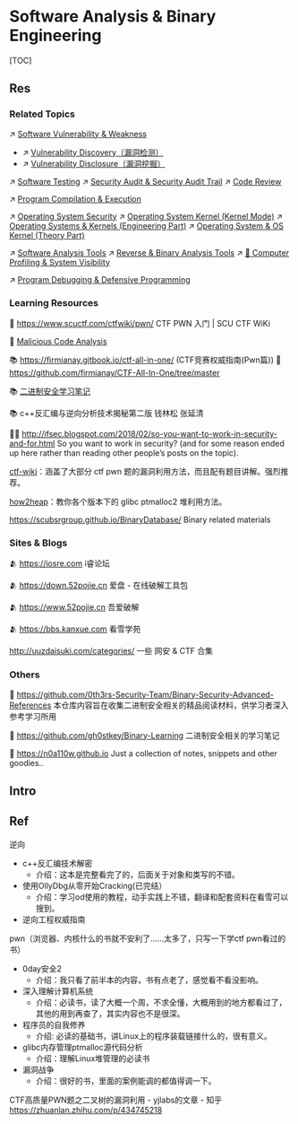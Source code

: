 # Software Analysis & Binary Engineering

[TOC]



## Res
### Related Topics
↗ [Software Vulnerability & Weakness](../🐒%20Software%20Vulnerability%20&%20Weakness/Software%20Vulnerability%20&%20Weakness.md)
- ↗ [Vulnerability Discovery（漏洞检测）](../🐒%20Software%20Vulnerability%20&%20Weakness/Vulnerability%20Discovery（漏洞检测）/Vulnerability%20Discovery（漏洞检测）.md)
- ↗ [Vulnerability Disclosure（漏洞挖掘）](../🐒%20Software%20Vulnerability%20&%20Weakness/Vulnerability%20Disclosure（漏洞挖掘）/Vulnerability%20Disclosure（漏洞挖掘）.md)

↗ [Software Testing](../../../../Software%20Engineering/Software%20Maintenance%20&%20Operations%20Management/🧪%20Software%20Testing/Software%20Testing.md)
↗ [Security Audit & Security Audit Trail](../../../⛈️%20Risk%20Management/🐺%20Risk%20Countermeasures%20&%20Security%20Control/Security%20Audit%20&%20Security%20Audit%20Trail/Security%20Audit%20&%20Security%20Audit%20Trail.md)
↗ [Code Review](../../../⛈️%20Risk%20Management/🐺%20Risk%20Countermeasures%20&%20Security%20Control/Security%20Audit%20&%20Security%20Audit%20Trail/Code%20Review.md)

↗ [Program Compilation & Execution](../../../../🔑%20CS%20Core/🛣️%20Program%20Compilation%20&%20Execution/Program%20Compilation%20&%20Execution.md)

↗ [Operating System Security](../../../System%20Security/Operating%20System%20Security/Operating%20System%20Security.md)
↗ [Operating System Kernel (Kernel Mode)](../../../../🔑%20CS%20Core/👷🏾‍♂️%20Computer%20System/Operating%20System%20&%20OS%20Kernel%20(Theory%20Part)/😴%20Operating%20System%20Components%20&%20Runtime%20Libraries/Operating%20System%20Kernel%20(Kernel%20Mode).md)
↗ [Operating Systems & Kernels (Engineering Part)](../../../../🔑%20CS%20Core/🥷🏼%20Operating%20Systems%20&%20Kernels%20(Engineering%20Part)/Operating%20Systems%20&%20Kernels%20(Engineering%20Part).md)
↗ [Operating System & OS Kernel (Theory Part)](../../../../🔑%20CS%20Core/👷🏾‍♂️%20Computer%20System/Operating%20System%20&%20OS%20Kernel%20(Theory%20Part)/Operating%20System%20&%20OS%20Kernel%20(Theory%20Part).md)

↗ [Software Analysis Tools](../../../☠️%20Kill%20Chain/🔞%20Software%20Analysis%20Tools/Software%20Analysis%20Tools.md)
↗ [Reverse & Binary Analysis Tools](../../../☠️%20Kill%20Chain/🔞%20Software%20Analysis%20Tools/⛰️%20Static%20Binary%20Analysis%20&%20SCA%20Tools/Reverse%20&%20Binary%20Analysis%20Tools.md)
↗ [📌 Computer Profiling & System Visibility](../../../../🔑%20CS%20Core/🥷🏼%20Operating%20Systems%20&%20Kernels%20(Engineering%20Part)/Linux%20(Derived%20From%20UNIX%20Family)/Linux%20Free%20Software%20&%20OSS%20(Open%20Source%20Software)/Host%20Management/📌%20Computer%20Profiling%20&%20System%20Visibility.md)

↗ [Program Debugging & Defensive Programming](../../../../🗺%20CS%20Overview/Program%20Debugging%20&%20Defensive%20Programming.md)


### Learning Resources
📂 https://www.scuctf.com/ctfwiki/pwn/
CTF PWN 入门 | SCU CTF WiKi

🏫 [Malicious Code Analysis](../../../../🗺%20CS%20Overview/Courses%20of%20Universities/CMU/Malicious%20Code%20Analysis/Malicious%20Code%20Analysis.md)

📚 https://firmianay.gitbook.io/ctf-all-in-one/ (CTF竞赛权威指南(Pwn篇))
🚧 https://github.com/firmianay/CTF-All-In-One/tree/master
 
📚 [二进制安全学习笔记](https://binhack.readthedocs.io/zh/latest/index.html)

📚 c++反汇编与逆向分析技术揭秘第二版 钱林松 张延清

👨‍💻 http://ifsec.blogspot.com/2018/02/so-you-want-to-work-in-security-and-for.html 
So you want to work in security? (and for some reason ended up here rather than reading other people’s posts on the topic).

[ctf-wiki](https://ctf-wiki.org/)：涵盖了大部分 ctf pwn 题的漏洞利用方法，而且配有题目讲解。强烈推荐。

[how2heap](https://github.com/shellphish/how2heap)：教你各个版本下的 glibc ptmalloc2 堆利用方法。

https://scubsrgroup.github.io/BinaryDatabase/
Binary related materials


### Sites & Blogs
🫂 https://iosre.com i睿论坛

🫂 https://down.52pojie.cn 爱盘 - 在线破解工具包

🫂 https://www.52pojie.cn 吾爱破解

🫂 https://bbs.kanxue.com 看雪学苑

http://uuzdaisuki.com/categories/
一些 网安 & CTF 合集


### Others
🚧 https://github.com/0th3rs-Security-Team/Binary-Security-Advanced-References
本仓库内容旨在收集二进制安全相关的精品阅读材料，供学习者深入参考学习所用

📔 https://github.com/gh0stkey/Binary-Learning
二进制安全相关的学习笔记

📔 https://n0a110w.github.io
Just a collection of notes, snippets and other goodies..



## Intro



## Ref
[ctf re/pwn入门书单]: https://eternalsakura13.com/2018/05/31/shudan/

逆向
- c++反汇编技术解密
	- 介绍：这本是完整看完了的，后面关于对象和类写的不错。
- 使用OllyDbg从零开始Cracking(已完结）
	- 介绍：学习od使用的教程，动手实践上不错，翻译和配套资料在看雪可以搜到。
- 逆向工程权威指南

pwn（浏览器、内核什么的书就不安利了……太多了，只写一下学ctf pwn看过的书）
- 0day安全2
	- 介绍：我只看了前半本的内容，书有点老了，感觉看不看没影响。
- 深入理解计算机系统
	- 介绍：必读书，读了大概一个周，不求全懂，大概用到的地方都看过了，其他的用到再查了，其实内容也不是很深。
- 程序员的自我修养
	- 介绍: 必读的基础书，讲Linux上的程序装载链接什么的，很有意义。
- glibc内存管理ptmalloc源代码分析
	- 介绍：理解Linux堆管理的必读书
- 漏洞战争
	- 介绍：很好的书，里面的案例能调的都值得调一下。


[二进制安全学习之路]: https://xz.aliyun.com/t/12402

[👍 脱壳技术 ｜ 看雪学苑]: https://bbs.kanxue.com/thread-58798.htm

CTF高质量PWN题之二叉树的漏洞利用 - yjlabs的文章 - 知乎
https://zhuanlan.zhihu.com/p/434745218